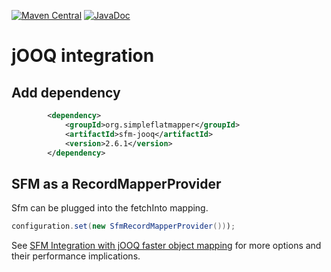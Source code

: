 [![Maven Central](https://img.shields.io/maven-central/v/org.simpleflatmapper/sfm-jooq.svg)](https://maven-badges.herokuapp.com/maven-central/org.simpleflatmapper/sfm-jooq)
[![JavaDoc](https://img.shields.io/badge/javadoc-2.6.1-blue.svg)](http://www.javadoc.io/doc/org.simpleflatmapper/sfm-jooq)

# jOOQ integration

## Add dependency

```xml
		<dependency>
			<groupId>org.simpleflatmapper</groupId>
			<artifactId>sfm-jooq</artifactId>
			<version>2.6.1</version>
		</dependency>
```

## SFM as a RecordMapperProvider

Sfm can be plugged into the fetchInto mapping.


```java
configuration.set(new SfmRecordMapperProvider()));
```


See [SFM Integration with jOOQ faster object mapping](https://github.com/arnaudroger/SimpleFlatMapper/wiki/SFM-Integration-with-Jooq-faster-object-mapping)
for more options and their performance implications.
